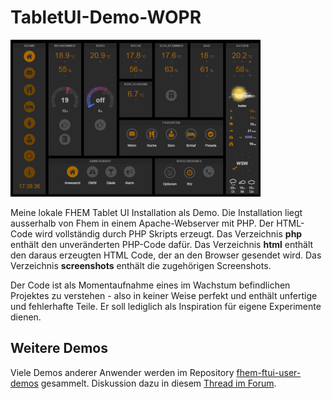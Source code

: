 # TabletUI-Demo-WOPR

![screenshot](screenshots/small/index.png?raw=true)

Meine lokale FHEM Tablet UI Installation als Demo. Die Installation liegt ausserhalb von Fhem in einem Apache-Webserver mit PHP. Der HTML-Code wird vollständig durch PHP Skripts erzeugt. Das Verzeichnis **php** enthält den unveränderten PHP-Code dafür. Das Verzeichnis **html** enthält den daraus erzeugten HTML Code, der an den Browser gesendet wird. Das Verzeichnis **screenshots** enthält die zugehörigen Screenshots.

Der Code ist als Momentaufnahme eines im Wachstum befindlichen Projektes zu verstehen - also in keiner Weise perfekt und enthält unfertige und fehlerhafte Teile. Er soll lediglich als Inspiration für eigene Experimente dienen. 


## Weitere Demos

Viele Demos anderer Anwender werden im Repository [fhem-ftui-user-demos](https://github.com/ovibox/fhem-ftui-user-demos) gesammelt. Diskussion dazu in diesem [Thread im Forum](http://forum.fhem.de/index.php?topic=37378.msg296510#msg296510).
